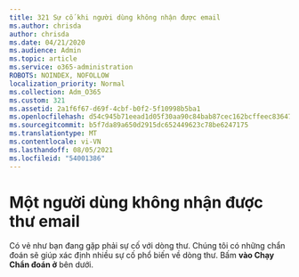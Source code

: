 ```yaml
---
title: 321 Sự cố khi người dùng không nhận được email
ms.author: chrisda
author: chrisda
ms.date: 04/21/2020
ms.audience: Admin
ms.topic: article
ms.service: o365-administration
ROBOTS: NOINDEX, NOFOLLOW
localization_priority: Normal
ms.collection: Adm_O365
ms.custom: 321
ms.assetid: 2a1f6f67-d69f-4cbf-b0f2-5f10998b5ba1
ms.openlocfilehash: d54c945b71eead1d05f30aa90c84bab87cec162bcffeec836471b5a25c5055e6
ms.sourcegitcommit: b5f7da89a650d2915dc652449623c78be6247175
ms.translationtype: MT
ms.contentlocale: vi-VN
ms.lasthandoff: 08/05/2021
ms.locfileid: "54001386"
---
```

# <a name="a-user-isnt-receiving-email-messages"></a>Một người dùng không nhận được thư email

Có vẻ như bạn đang gặp phải sự cố với dòng thư. Chúng tôi có những chẩn đoán sẽ giúp xác định nhiều sự cố phổ biến về dòng thư. Bấm **vào Chạy Chẩn đoán ở** bên dưới.
 